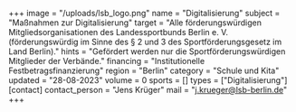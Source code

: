 +++
image = "/uploads/lsb_logo.png"
name = "Digitalisierung"
subject = "Maßnahmen zur Digitalisierung"
target = "Alle förderungswürdigen Mitgliedsorganisationen des Landessportbunds Berlin e. V. (förderungswürdig im Sinne des § 2 und 3 des Sportförderungsgesetz im Land Berlin)."
hints = "Gefördert werden nur die Sportförderungswürdigen Mitglieder der Verbände."
financing = "Institutionelle Festbetragsfinanzierung"
region = "Berlin"
category = "Schule und Kita"
updated = "28-08-2023"
volume = 0
sports = []
types = ["Digitalisierung"]
[contact]
contact_person = "Jens Krüger"
mail = "j.krueger@lsb-berlin.de"
+++